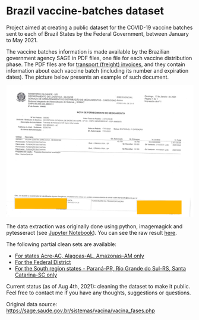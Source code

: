 # Brazil vaccine-batches dataset

Project aimed at creating a public dataset for the COVID-19 vaccine batches sent to each of Brazil States by the Federal Government, between January to May 2021. 

The vaccine batches information is made available by the Brazilian government agency SAGE in PDF files, one file for each vaccine distribution phase. The PDF files are for [transport (freight) invoices](https://en.wikipedia.org/wiki/Transport_document), and they contain information about each vaccine batch (including its number and expiration dates). The picture below presents an example of such document.

![Transportation invoice example](https://raw.githubusercontent.com/mirianbr/vaccine-batches/main/assets/OK-ac_fase1-quality-dpi-depth-bg.png)

The data extraction was originally done using python, imagemagick and pytesseract (see [Jupyter Notebook](https://github.com/mirianbr/vaccine-batches/blob/main/vaccine-batches-dataset.ipynb)). You can see the raw result [here](https://github.com/mirianbr/vaccine-batches/blob/main/csv/batches-raw.csv).

The following partial clean sets are available:
* [For states Acre-AC, Alagoas-AL, Amazonas-AM only](https://github.com/mirianbr/vaccine-batches/blob/main/csv/batches-AC%2C%20AL%2C%20AM.csv)
* [For the Federal District](https://github.com/mirianbr/vaccine-batches/blob/main/csv/batches-DF.csv)
* [For the South region states - Paraná-PR, Rio Grande do Sul-RS, Santa Catarina-SC only](https://github.com/mirianbr/vaccine-batches/blob/main/csv/batches-PR%2C%20RS%2C%20SC.csv)

Current status (as of Aug 4th, 2021): cleaning the dataset to make it public. Feel free to contact me if you have any thoughts, suggestions or questions.

Original data source: https://sage.saude.gov.br/sistemas/vacina/vacina_fases.php
